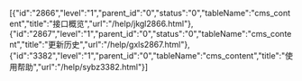 [{"id":"2866","level":"1","parent_id":"0","status":"0","tableName":"cms_content","title":"接口概览","url":"/help/jkgl2866.html"},{"id":"2867","level":"1","parent_id":"0","status":"0","tableName":"cms_content","title":"更新历史","url":"/help/gxls2867.html"},{"id":"3382","level":"1","parent_id":"0","tableName":"cms_content","title":"使用帮助","url":"/help/sybz3382.html"}]